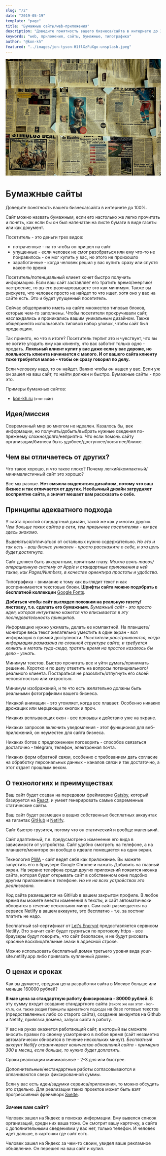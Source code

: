 ```yaml
---
slug: "/2"
date: "2019-05-19"
template: "page"
title: "Бумажные сайты/web-приложения"
description: "Доведите понятность вашего бизнеса/сайта в интернете до 100%."
keywords: "web, приложения, сайты, бумажные, типографика"
author: "@kon-kh"
featured: "../images/jon-tyson-H1flXzFuXgo-unsplash.jpeg"
---
```


<span id="top-article">

![Photo by Jon Tyson on Unsplash](../images/jon-tyson-H1flXzFuXgo-unsplash.jpeg)

# Бумажные сайты
Доведите понятность вашего бизнеса/сайта в интернете до 100%.

Сайт можно назвать бумажным, если его настолько же легко прочитать и понять, как если бы он был напечатан на листе бумаги в виде газеты или как документ.

Посетитель - это деньги трех видов:
- потраченные - на то чтобы он пришел на сайт
- упущенные - если человек не смог разобраться или ему что-то не понравилось - он мог купить у вас, но этого не произошло
- заработанные - когда человек решил у вас купить сразу или спустя какое-то время

Посетитель/потенциальный клиент хочет быстро получить информацию.
Если ваш сайт заставляет его тратить время/энергию/настроение,
то вы его разочаровываете это как минимум.
Также вы рискуете, что человек просто не найдет то что ищет, хотя оно у вас на сайте есть.
Это и будет упущенный посетитель.

Сейчас общепринято иметь на сайте множество типовых блоков, которые чем-то заполнены.
Чтобы посетители прокручивали сайт, наслаждались и проникались вашим уникальным дизайном.
Также общепринято использовать типовой набор уловок, чтобы сайт был продающим.

Так принято, но что в итоге?
Посетитель терпит это и чувствует, что вы не хотите угодить ему как клиенту, что вас заботит только одно - продать.
**Лояльный клиент купит у вас даже если у вас дороже, но лояльность клиента начинается с малого.
И от вашего сайта клиенту тоже требуется малое - чтобы он сразу говорил по делу.**

Если человеку надо, то он найдет. Важно чтобы он нашел у вас. Если уж он зашел на ваш сайт, то найти должен и быстро.
Бумажные сайты - про это.

Примеры бумажных сайтов:
- <a target="_blank" href="https://kon-kh.ru">kon-kh.ru</a> <small>(этот сайт)</small>

</span>

<span id="idea-article">

## Идея/миссия

Современный мир во многом не идеален.
Казалось бы, век информации, но получить/добыть/выбрать нужные сведения по-прежнему сложно/долго/неприятно.
Что если помочь сайту организации/бизнеса быть удобнее/доступнее/понятнее/ближе.

[comment]: <> (</span>)

[comment]: <> (<span id="difference-article">)

## Чем вы отличаетесь от других?

Что такое хорошо, и что такое плохо?
Почему легкий/компактный/минималистичный сайт это хорошо?

Все мы разные. **Нет смысла выделяться дизайном, потому что ваш бизнес и так отличается от других.
Необычный дизайн затрудняет восприятие сайта, а значит мешает вам рассказать о себе.**

</span>

<span id="principe-article">

## Принципы адекватного подхода

У сайта простой стандартный дизайн, такой же как у многих других. *Чем больше таких сайтов в сети, тем привычнее посетителям - им все здесь знакомо.*

Выделяться/отличаться от остальных нужно содержательно. *Но это и так есть - ваш бизнес уникален - просто расскажите о себе, и эта цель будет достигнута.*

Сайт должен быть аккуратным, приятным глазу. *Можно взять macos/операционную систему от Apple и стандартные приложения в ней такие, как Pages/Numbers, в качестве ориентира простоты и удобства.*

Типографика - внимание к тому как выглядит текст и как воспринимаются текстовые блоки. **Шрифты сайта можно подобрать в бесплатной коллекции** <a target="_blank" href="https://fonts.google.com/">Google Fonts</a>.

**Добиться чтобы сайт выглядел похожим на реальную газету/листовку, т.е. сделать его бумажным.** *Бумажный сайт - это просто идея, которая интуитивно кажется что вписывается в эту последовательность принципов.* 

Информацию нужно ужимать, делать ее компактной. На планшете/мониторе весь текст желательно уместить в один экран - вся информация в прямой доступности. *Посетители расстраиваются, когда информация размазана по сложной структуре сайта, и требуется кликать и мотать туда-сюда, тратить время на простое казалось бы дело - узнать.*

Минимум текстов. Быстро прочитать все и уйти думать/принимать решение. Коротко и по делу ответить на вопросы потенциального/реального клиента. Постараться не разозлить/отпугнуть его своей непонятностью или хитростью.

Минимум изображений, и те что есть желательно должны быть реальными фотографиями вашего бизнеса.

Никакой анимации - это утомляет, когда все плавает. Особенно никаких дрожащих или мерцающих кнопок и проч.

Никаких всплывающих окон - все призывы к действию уже на экране.

Никаких запросов включить уведомления - этот функционал для веб-приложений, он неуместен для сайта бизнеса.

Никаких ботов с предложением поговорить - способов связаться достаточно - telegram, телефон, электронная почта.

Никаких форм обратной связи, особенно с требованием дать согласие на обработку персональных данных - каналов связи и так достаточно, а этот отдает прошлым веком.

</span>

<span id="technology-article">

## О технологиях и преимуществах

Ваш сайт будет создан на передовом фреймворке <a target="_blank" href="https://www.gatsbyjs.com/">Gatsby</a>,
который базируется на <a target="_blank" href="https://reactjs.org/">React</a>, и умеет генерировать самые современные статические сайты.

Ваш сайт будет размещен в ваших собственных бесплатных аккаунтах на гигантах <a target="_blank" href="https://github.com/">GitHub</a> и <a target="_blank" href="https://www.netlify.com/">Netlify</a>. 

Сайт быстро грузится, потому что он статический и вообще маленький.

Сайт адаптивный, т.е. предусмотрено изменение его вида в зависимости от устройства. Сайт удобно смотреть на телефоне, а на планшете/мониторе он вообще в идеале помещается на один экран.

Технология <a target="_blank" href="https://en.wikipedia.org/wiki/Progressive_web_application">PWA</a> - сайт ведет себя как приложение. Вы можете запустить его в браузере Google Chrome и нажать Добавить на главный экран. На экране телефона среди других приложений появится иконка сайта, которая будет открывать сайт в собственном окне подобно другим приложениям в телефоне. *Но не на всех устройствах это реализовано.*

Код сайта размещается на GitHub в вашем закрытом профиле. В любое время вы можете внести изменения в тексты, и сайт автоматически обновится в течение нескольких минут. Сам сайт размещается на сервисе Netlify в вашем аккаунте, это бесплатно - т.е. за хостинг платить не надо.

Бесплатный ssl-сертификат от <a target="_blank" href="https://letsencrypt.org/">Let's Encrypt</a> предоставляется сервисом Netlify. Это значит сайт будет грузиться по протоколу https - все браузеры будут говорить, что сайт безопасен, и не будут рисовать красные восклицательные знаки в адресной строке.

Можно использовать бесплатный домен третьего уровня вида your-site.netlify.app либо привязать купленный домен.

</span>

<span id="price-article">

## О ценах и сроках

Как вы думаете, средняя цена разработки сайта в Москве больше или меньше 160000 рублей?

**В мае цена за стандартную работу фиксирована - 80000 рублей.** В эту сумму входит создание стандартного сайта <small>(такого же как этот - kon-kh.ru, см. также раздел Принципы адекватного подхода)</small> на базе готовых текстов (предоставленных либо со старого сайта), создание аккаунтов на Github и Netlify, привязка домена, запуск сайта в работу.

У вас на руках окажется работающий сайт, в который вы сможете вносить правки по своему усмотрению в любое время (сайт незаметно автоматически обновится в течение нескольких минут). *Бесплатный аккаунт Netlify ограничивает количество обновлений сайта - примерно 300 в месяц, если больше, то нужно будет доплатить.*

Сроки реализации минимальные - 2-3 дня или быстрее.

Дополнительные/нестандартные работы согласовываются и оплачиваются сверх фиксированной суммы.

Если у вас есть идеи/задумки сервиса/приложения, то можно обсудить это отдельно. Для реализации таких проектов может быть взят прогрессивный фреймворк <a target="_blank" href="https://ru.svelte.dev/">Svelte</a>.

</span>

<span id="reasons-article">

### Зачем вам сайт?
Человек зашел на Яндекс в поисках информации.
Ему вывелся список организаций, среди них ваша тоже.
Он смотрит вашу карточку, а сайта с дополнительными сведениями у вас нет,
только телефон. И человек идет дальше, в карточки где сайт есть.

Человек зашел на Яндекс за чем-то своим, увидел ваше рекламное объявление.
Он перешел на ваш сайт и купил.

</span>